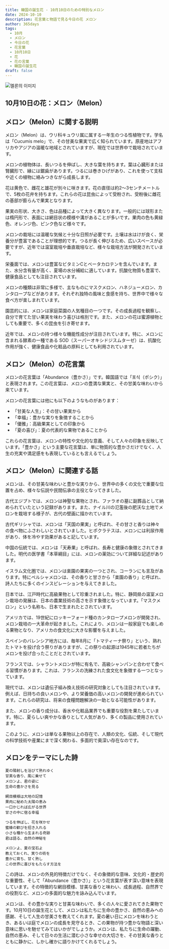 ```yaml
---
title: 韓国の誕生花 - 10月10日のための特別なメロン
date: 2024-10-10
description: 花言葉と物語で見る今日の花 メロン
author: 365days
tags:
  - 10月
  - メロン
  - 今日の花
  - 花言葉
  - 10月10日
  - 花
  - 花の言葉
  - 韓国の誕生花
draft: false
---
```


![멜론의 이미지](https://cdn.pixabay.com/photo/2022/04/01/14/43/melon-flower-7104975_1280.jpg#center)


## 10月10日の花：メロン（Melon）

## メロン（Melon）に関する説明

メロン（Melon）は、ウリ科キュウリ属に属する一年生のつる性植物です。学名は「Cucumis melo」で、その甘美な果実で広く知られています。原産地はアフリカやアジアの温暖な地域とされていますが、現在では世界中で栽培されています。

メロンの植物体は、長いつるを伸ばし、大きな葉を持ちます。葉は心臓形または腎臓形で、縁には鋸歯があります。つるには巻きひげがあり、これを使って支柱や近くの植物に絡みつきながら成長します。

花は黄色で、雌花と雄花が別々に咲きます。花の直径は約2〜3センチメートルで、5枚の花弁を持ちます。これらの花は昆虫によって受粉され、受粉後に雌花の基部が膨らんで果実となります。

果実の形状、大きさ、色は品種によって大きく異なります。一般的には球形または楕円形で、表面には網目状の模様や溝があることが多いです。果肉の色も黄緑色、オレンジ色、ピンク色など様々です。

メロンの栽培には温暖な気候と十分な日照が必要です。土壌は水はけが良く、栄養分が豊富であることが理想的です。つるが長く伸びるため、広いスペースが必要ですが、近年では温室栽培や垂直栽培など、様々な栽培方法が開発されています。

栄養面では、メロンは豊富なビタミンCとベータカロテンを含んでいます。また、水分含有量が高く、夏場の水分補給に適しています。抗酸化物質も豊富で、健康食品としても注目されています。

メロンの種類は非常に多様で、主なものにマスクメロン、ハネジューメロン、カンタロープなどがあります。それぞれ独特の風味と食感を持ち、世界中で様々な食べ方が楽しまれています。

園芸的には、メロンは家庭菜園の人気種目の一つです。その成長過程を観察し、自分で育てた甘い果実を味わう喜びは格別です。また、メロンの花は蜜源植物としても重要で、多くの昆虫を引き寄せます。

近年では、メロンの持つ様々な機能性成分が注目されています。特に、メロンに含まれる酵素の一種である SOD（スーパーオキシドジスムターゼ）は、抗酸化作用が強く、健康食品や化粧品の原料としても利用されています。

## メロン（Melon）の花言葉

メロンの花言葉は「Abundance（豊かさ）」です。韓国語では「포식（ポシク）」と表現されます。この花言葉は、メロンの豊満な果実と、その甘美な味わいから来ています。

メロンの花言葉には他にも以下のようなものがあります：

- 「甘美な人生」：その甘い果実から
- 「幸福」：豊かな実りを象徴することから
- 「優雅」：高級果実としての印象から
- 「夏の喜び」：夏の代表的な果物であることから

これらの花言葉は、メロンの特性や文化的な意義、そして人々の印象を反映しています。「豊かさ」という主要な花言葉は、単に物質的な豊かさだけでなく、人生の充実や満足感をも表現しているとも言えるでしょう。

## メロン（Melon）に関連する話

メロンは、その甘美な味わいと豊かな実りから、世界中の多くの文化で重要な位置を占め、様々な伝説や民間伝承の主役となってきました。

古代エジプトでは、メロンは神聖な果物とされ、ファラオの墓に副葬品として納められていたという記録があります。また、ナイル川の氾濫後の肥沃な土地でメロンを栽培する様子が、古代の壁画に描かれています。

古代ギリシャでは、メロンは「天国の果実」と呼ばれ、その甘さと香りは神々の食べ物にふさわしいとされていました。ヒポクラテスは、メロンには利尿作用があり、体を冷やす効果があると記しています。

中国の伝統では、メロンは「天寿果」と呼ばれ、長寿と健康の象徴とされてきました。明代の医学書「本草綱目」には、メロンの薬効について詳細な記述があります。

イスラム文化圏では、メロンは楽園の果実の一つとされ、コーランにも言及があります。特にペルシャメロンは、その香りと甘さから「楽園の香り」と呼ばれ、詩人たちに多くのインスピレーションを与えてきました。

日本では、江戸時代に高級果物として珍重されました。特に、静岡県の温室メロン栽培の発展は、日本の農業技術の高さを示す象徴となっています。「マスクメロン」という名称も、日本で生まれたとされています。

アメリカでは、19世紀にロッキーフォード種のカンタロープメロンが開発され、メロン栽培の一大革命が起きました。これにより、メロンは一般家庭でも楽しめる果物となり、アメリカの食文化に大きな影響を与えました。

スペインのバレンシア地方には、毎年8月に「トマティーナ祭り」という、熟れたトマトを投げ合う祭りがありますが、この祭りの起源は1945年に若者たちがメロンを投げ合ったことだとされています。

フランスでは、シャラントメロンが特に有名で、高級シャンパンと合わせて食べる習慣があります。これは、フランスの洗練された食文化を象徴する一つとなっています。

現代では、メロンは遺伝子組み換え技術の研究対象としても注目されています。例えば、日持ちの良いメロンや、より栄養価の高いメロンの開発が進められています。これらの研究は、将来の食糧問題解決の一助となる可能性があります。

また、メロンの香り成分は、香水や化粧品業界でも重要な役割を果たしています。特に、夏らしい爽やかな香りとして人気があり、多くの製品に使用されています。

このように、メロンは単なる果物以上の存在で、人類の文化、伝統、そして現代の科学技術や産業にまで深く関わる、多面的で奥深い存在なのです。

## メロンをテーマにした詩

```
夏の陽射しを浴びて熟れゆく
甘美な香り、風に乗せて
メロンよ、君の姿に
生命の豊かさを見る

網目模様は大地の記憶
果肉に秘めた太陽の恵み
一口かじれば広がる世界
甘さの中に宿る幸福

つるを伸ばし、花を咲かせ
蜜蜂の歓びを招き入れる
小さな種から生まれる奇跡
君は語る、自然の神秘を

メロンよ、夏の宝石よ
教えておくれ、実りの術を
豊かに育ち、甘く熟し
この世界に喜びをもたらす方法を
```

この詩は、メロンの外見的特徴だけでなく、その象徴的な意味、文化的・歴史的な重要性、そして「Abundance（豊かさ）」という花言葉が表す深い意味を表現しています。その特徴的な網目模様、甘美な香りと味わい、成長過程、自然界での役割など、メロンの多面的な魅力を詠み込んでいます。

メロンは、その豊かな実りと甘美な味わいで、多くの人々に愛されてきた果物です。10月10日の誕生花として、メロンは私たちに生命の豊かさ、自然の恵みへの感謝、そして人生の甘美さを教えてくれます。夏の暑い日にメロンを味わうとき、あるいは庭でメロンの成長を見守るとき、この果物が持つ豊かな物語と深い意味に思いを馳せてみてはいかがでしょうか。メロンは、私たちに生命の躍動、自然の恵み、そして日々の生活に潜む小さな幸せの大切さを、その甘美な香りとともに静かに、しかし確かに語りかけてくれるでしょう。